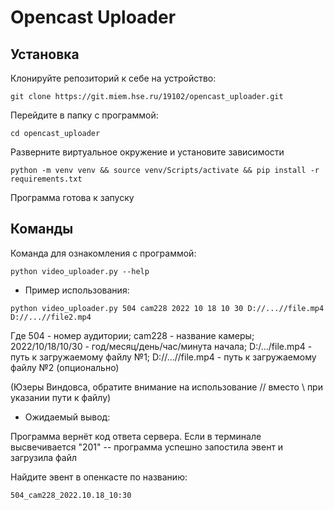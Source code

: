 # Opencast Uploader


## Установка

Клонируйте репозиторий к себе на устройство:
```
git clone https://git.miem.hse.ru/19102/opencast_uploader.git
```

Перейдите в папку с программой:
```
cd opencast_uploader
```

Разверните виртуальное окружение и установите зависимости
```
python -m venv venv && source venv/Scripts/activate && pip install -r requirements.txt
```
Программа готова к запуску

## Команды

Команда для ознакомления с программой:
```
python video_uploader.py --help
```

- Пример использования:
```
python video_uploader.py 504 cam228 2022 10 18 10 30 D://...//file.mp4 D://...//file2.mp4
```
Где 504 - номер аудитории; cam228 - название камеры; 2022/10/18/10/30 - год/месяц/день/час/минута начала; D:/.../file.mp4 - путь к загружаемому файлу №1; D://...//file.mp4 - путь к загружаемому файлу №2 (опционально)

(Юзеры Виндовса, обратите внимание на использование // вместо \ при указании пути к файлу)

- Ожидаемый вывод:

Программа вернёт код ответа сервера. Если в терминале высвечивается "201" -- программа успешно запостила эвент и загрузила файл

Найдите эвент в опенкасте по названию: 
```
504_cam228_2022.10.18_10:30
```